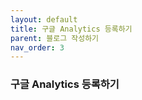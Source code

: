 ```yaml
---
layout: default
title: 구글 Analytics 등록하기
parent: 블로그 작성하기
nav_order: 3
---
```


### 구글 Analytics 등록하기
